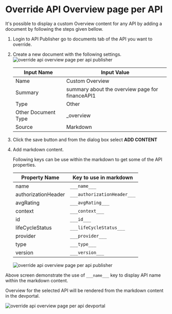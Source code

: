 # Override API Overview page per API

It's possible to display a custom Overview content for any API by adding a document by following the steps given bellow.

1. Login to API Publisher go to documents tab of the API you want to override.

2. Create a new document with the following settings.
    ![override api overview page per api publisher]({{base_path}}/assets/img/learn/override-api-overview-page-per-api-publisher1.png) 

    | Input Name | Input Value |
    | -- | -- |
    | Name | Custom Overview |
    | Summary | summary about the overview page for financeAPI1 |
    | Type | Other |
    | Other Document Type | _overview |
    | Source | Markdown |

3. Click the save button and from the dialog box select **ADD CONTENT**

4. Add markdown content.

    Following keys can be use within the markdown to get some of the API properties.

    | Property Name | Key to use in markdown |
    | --- | --- |
    | name | `___name___` |
    | authorizationHeader | `___authorizationHeader___` |
    | avgRating | `___avgRating___` |
    | context | `___context___` |
    | id | `___id___` |
    | lifeCycleStatus | `___lifeCycleStatus___` |
    | provider | `___provider___` |
    | type | `___type___` |
    | version | `___version___` |

    ![override api overview page per api publisher]({{base_path}}/assets/img/learn/override-api-overview-page-per-api-publisher2.png) 

Above screen demonstrate the use of `___name___` key to display API name within the markdown content.

Overview for the selected API will be rendered from the markdown content in the devportal.

![override api overview page per api devportal]({{base_path}}/assets/img/learn/override-api-overview-page-per-api-devportal.png) 
